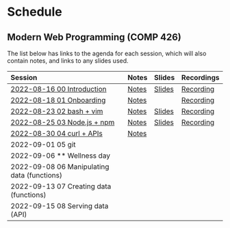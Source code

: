 # Schedule

## Modern Web Programming (COMP 426)

The list below has links to the agenda for each session, which will also contain notes, and links to any slides used.

| Session | Notes | Slides | Recordings |
|:--- |:--- |:--- |:--- |
| [2022-08-16 00 Introduction](./00.md) | [Notes](./00.md#notes) | [Slides](https://comp426-2022-fall.github.io/schedule/slides/00.html) | [Recording](https://uncch.hosted.panopto.com/Panopto/Pages/Viewer.aspx?id=a8bd01a8-1c96-4e79-8823-aef300dc08a6) |
| [2022-08-18 01 Onboarding](./01.md) | [Notes](./01.md#notes) |  | [Recording](https://uncch.hosted.panopto.com/Panopto/Pages/Viewer.aspx?id=9b5313e6-b488-44b5-806d-aef500e0ac07) |
| [2022-08-23 02 bash + vim](./02.md) | [Notes](./02.md#notes) | [Slides](https://comp426-2022-fall.github.io/schedule/slides/02.html) | [Recording](https://uncch.hosted.panopto.com/Panopto/Pages/Viewer.aspx?id=3be983ed-8323-4721-a0da-aefa00df7e22) |
| [2022-08-25 03 Node.js + npm](./03.md) | [Notes](./03.md#notes) | [Slides](https://comp426-2022-fall.github.io/schedule/slides/03.html) | [Recording](https://uncch.hosted.panopto.com/Panopto/Pages/Viewer.aspx?id=c51ae8d8-c6a7-4016-8e24-aefc00e18343) |
| [2022-08-30 04 curl + APIs](./04.md) | [Notes](./04.md#notes) |  |
| 2022-09-01 05 git | |  |
| 2022-09-06 ** Wellness day | |  |
| 2022-09-08 06 Manipulating data (functions) | |  |
| 2022-09-13 07 Creating data (functions) | |  |
| 2022-09-15 08 Serving data (API) | |  |
